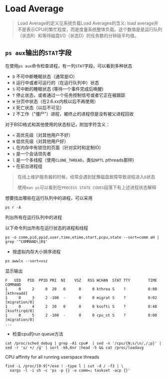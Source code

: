 # Load Average 

> Load Average的定义见系统负载Load Averages的含义: load average并不是表示CPU的繁忙程度，而是度量系统整体负载。这个数值是是运行队列（状态R）和等待磁盘I/O（状态D）的任务数的分钟级平均值。
>
> 


## `ps aux`输出的`STAT`字段

在使用`ps aux`命令检查进程，有一列`STAT`字段，可以看到多种状态

- `D` 不可中断睡眠状态（通常是IO）
- `R` 运行中或者可运行的（在运行队列中）状态
- `S` 可中断的睡眠状态 (等待一个事件完成后唤醒)
- `T` 停止状态，或者通过一个任务控制信号或者它正在被跟踪
- `W` 分页中状态（在2.6.xx内核以后不再使用）
- `X` 死亡状态（以后不可见）
- `Z` 不工作（"僵尸"）进程，被终止的进程但是没有被父进程回收

对于BSD格式和其他使用的状态标记，附加字符含义：

- `<` 高优先级（对其他用户不好）
- `N` 低优先级（对其他用户好）
- `L` 在内存中有锁住的页面（针对实时和定制IO）
- `s` 是一个会话领先者
- `l` 是一个多线程（使用`CLONE_THREAD`，类似`NPTL` pthreads那样)
- `+` 在前台进程组

> 在线上维护服务器的时候，经常会遇到犹豫磁盘故障导致进程进入`D`状态
>
> 使用`man ps`可以看到在`PROCESS STATE CODES`段落下有上述进程状态解释

想要找出哪些在运行队列中的进程，可以采用

```
ps r -A
```

列出所有在运行队列中的进程

以下命令列出所有在运行状态的进程和线程

```
ps -o comm,pid,ppid,user,time,etime,start,pcpu,state --sort=comm aH | grep '^COMMAND\|R$'
```

- 按虚拟内存大小排序进程

```
ps awwlx --sort=vsz
```

显示输出

```
F   UID   PID  PPID PRI  NI    VSZ   RSS WCHAN  STAT TTY        TIME COMMAND
1     0     2     0  20   0      0     0 kthrea S    ?          0:00 [kthreadd]
1     0     3     2 -100  -      0     0 migrat S    ?          0:02 [migration/0]
1     0     4     2  20   0      0     0 ksofti S    ?          0:48 [ksoftirqd/0]
1     0     5     2 -100  -      0     0 cpu_st S    ?          0:00 [migration/0]
...
```

- 检查cpu的run queue方法

```
cat /proc/sched_debug | grep -A1 cpu#  | sed -n '/cpu/{N;s/\n/,/;p}' | sed -r 's/ +/ /g' | sort -k6,6nr |head -5 && cat /proc/loadavg
```

 CPU affinity for all running userspace threads

```
find -L /proc/[0-9]*/exe ! -type l | cut -d / -f3 | \
  xargs -l -i sh -c 'ps -p {} -o comm=; taskset -acp {}'
```